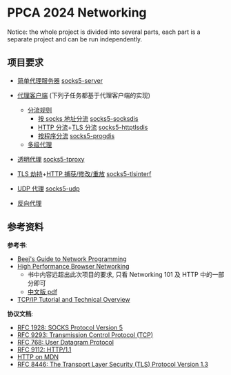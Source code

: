 # PPCA 2024 Networking

Notice: the whole project is divided into 
several parts, each part is a separate project
and can be run independently.

## 项目要求

- [简单代理服务器](base.md) [socks5-server](socks5-server)
- [代理客户端](client.md) (下列子任务都基于代理客户端的实现)
  - [分流规则](rules.md)
    - [按 socks 地址分流](rules-ip.md) [socks5-socksdis](socks5-socksdis)
    - [HTTP 分流](rules-http.md)+[TLS 分流](rules-tls.md)  [socks5-httptlsdis](socks5-httptlsdis)
    - [按程序分流](rules-program.md) [socks5-progdis](socks5-progdis)
  - [多级代理](chain.md)
- [透明代理](tun.md) [socks5-tproxy](socks5-tproxy)
- [TLS 劫持](tls.md)+[HTTP 捕获/修改/重放](replay.md) [socks5-tlsinterf](socks5-tleinterf)

- [UDP 代理](udp.md) [socks5-udp](socks5-udp)
- [反向代理](reverse.md)

## 参考资料

**参考书**:

- [Beej's Guide to Network Programming](https://beej.us/guide/bgnet/)
- [High Performance Browser Networking](https://hpbn.co/)
  - 书中内容远超出此次项目的要求, 只看 Networking 101 及 HTTP 中的一部分即可
  - [中文版 pdf](https://jbox.sjtu.edu.cn/l/O1voXQ)
- [TCP/IP Tutorial and Technical Overview](https://www.redbooks.ibm.com/redbooks/pdfs/gg243376.pdf)

**协议文档**:

- [RFC 1928: SOCKS Protocol Version 5](https://www.rfc-editor.org/rfc/rfc1928)
- [RFC 9293: Transmission Control Protocol (TCP)](https://www.rfc-editor.org/rfc/rfc9293)
- [RFC 768: User Datagram Protocol](https://www.rfc-editor.org/rfc/rfc768)
- [RFC 9112: HTTP/1.1](https://www.rfc-editor.org/rfc/rfc9112.html)
- [HTTP on MDN](https://developer.mozilla.org/en-US/docs/Web/HTTP)
- [RFC 8446: The Transport Layer Security (TLS) Protocol Version 1.3](https://www.rfc-editor.org/rfc/rfc8446)
